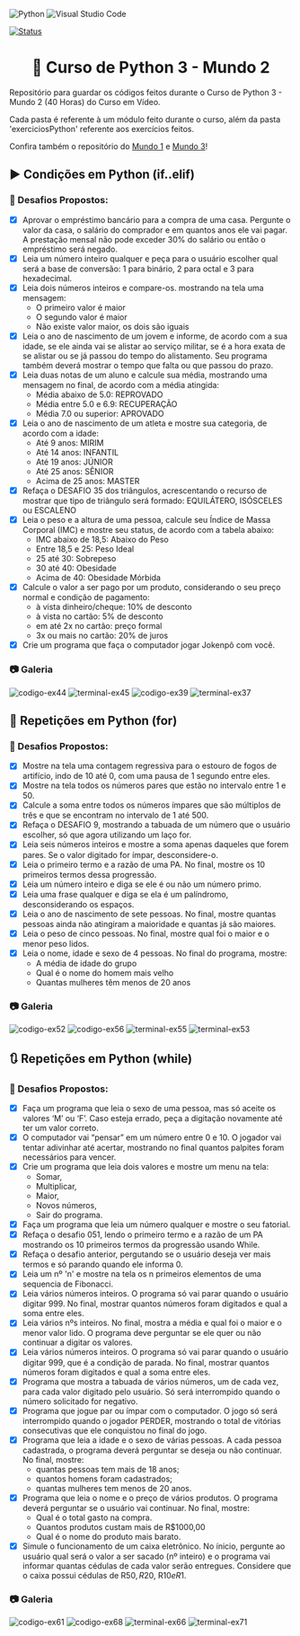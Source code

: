 ![Python](https://img.shields.io/badge/python-3670A0?style=for-the-badge&logo=python&logoColor=ffdd54) ![Visual Studio Code](https://img.shields.io/badge/Visual%20Studio%20Code-0078d7.svg?style=for-the-badge&logo=visual-studio-code&logoColor=white)

[![Status](https://img.shields.io/badge/Status-Concluído-blue)]()

<h1 align="center">🐍 Curso de Python 3 - Mundo 2</h1>
Repositório para guardar os códigos feitos durante o Curso de Python 3 - Mundo 2 (40 Horas) do Curso em Vídeo.

Cada pasta é referente à um módulo feito durante o curso, além da pasta 'exerciciosPython' referente aos exercícios feitos.

Confira também o repositório do [Mundo 1](https://github.com/sergiomnds/python-mundo1) e [Mundo 3](https://github.com/sergiomnds/python-mundo3)!

<h2>▶️ Condições em Python (if..elif)</h2>

<h3>🎯 Desafios Propostos:</h3>

- [X] Aprovar o empréstimo bancário para a compra de uma casa. Pergunte o valor da casa, o salário do comprador e em quantos anos ele vai pagar. A prestação mensal não pode exceder 30% do salário ou então o empréstimo será negado.
- [X] Leia um número inteiro qualquer e peça para o usuário escolher qual será a base de conversão: 1 para binário, 2 para octal e 3 para hexadecimal.
- [X] Leia dois números inteiros e compare-os. mostrando na tela uma mensagem:
    - O primeiro valor é maior
    - O segundo valor é maior
    - Não existe valor maior, os dois são iguais
- [X] Leia o ano de nascimento de um jovem e informe, de acordo com a sua idade, se ele ainda vai se alistar ao serviço militar, se é a hora exata de se alistar ou se já passou do tempo do alistamento. Seu programa também deverá mostrar o tempo que falta ou que passou do prazo.
- [X] Leia duas notas de um aluno e calcule sua média, mostrando uma mensagem no final, de acordo com a média atingida:
    - Média abaixo de 5.0: REPROVADO
    - Média entre 5.0 e 6.9: RECUPERAÇÃO
    - Média 7.0 ou superior: APROVADO
- [X] Leia o ano de nascimento de um atleta e mostre sua categoria, de acordo com a idade:
    - Até 9 anos: MIRIM
    - Até 14 anos: INFANTIL
    - Até 19 anos: JÚNIOR
    - Até 25 anos: SÊNIOR
    - Acima de 25 anos: MASTER
- [X] Refaça o DESAFIO 35 dos triângulos, acrescentando o recurso de mostrar que tipo de triângulo será formado: EQUILÁTERO, ISÓSCELES ou ESCALENO
- [X] Leia o peso e a altura de uma pessoa, calcule seu Índice de Massa Corporal (IMC) e mostre seu status, de acordo com a tabela abaixo:
    - IMC abaixo de 18,5: Abaixo do Peso
    - Entre 18,5 e 25: Peso Ideal
    - 25 até 30: Sobrepeso
    - 30 até 40: Obesidade
    - Acima de 40: Obesidade Mórbida
- [X] Calcule o valor a ser pago por um produto, considerando o seu preço normal e condição de pagamento:
    - à vista dinheiro/cheque: 10% de desconto
    - à vista no cartão: 5% de desconto
    - em até 2x no cartão: preço formal 
    - 3x ou mais no cartão: 20% de juros
- [X] Crie um programa que faça o computador jogar Jokenpô com você.
    
<h3>📷 Galeria</h3>

![codigo-ex44](https://user-images.githubusercontent.com/85349959/188669264-aa7dc881-d4d0-4745-a1e6-8b60b170530f.png) ![terminal-ex45](https://user-images.githubusercontent.com/85349959/188669401-538293d6-7a05-465a-b116-8dddd0a4d603.png)
![codigo-ex39](https://user-images.githubusercontent.com/85349959/188669666-505a8772-d179-4b55-8490-757125283b30.png)
![terminal-ex37](https://user-images.githubusercontent.com/85349959/188669960-557dc72f-1efe-4b29-9ba0-3ccaad3c5912.png)

<h2>🔁 Repetições em Python (for)</h2>

<h3>🎯 Desafios Propostos:</h3>

- [X] Mostre na tela uma contagem regressiva para o estouro de fogos de artifício, indo de 10 até 0, com uma pausa de 1 segundo entre eles.
- [X] Mostre na tela todos os números pares que estão no intervalo entre 1 e 50.
- [X] Calcule a soma entre todos os números ímpares que são múltiplos de três e que se encontram no intervalo de 1 até 500.
- [X] Refaça o DESAFIO 9, mostrando a tabuada de um número que o usuário escolher, só que agora utilizando um laço for.
- [X] Leia seis números inteiros e mostre a soma apenas daqueles que forem pares. Se o valor digitado for ímpar, desconsidere-o.
- [X] Leia o primeiro termo e a razão de uma PA. No final, mostre os 10 primeiros termos dessa progressão.
- [X] Leia um número inteiro e diga se ele é ou não um número primo.
- [X] Leia uma frase qualquer e diga se ela é um palíndromo, desconsiderando os espaços.
- [X] Leia o ano de nascimento de sete pessoas. No final, mostre quantas pessoas ainda não atingiram a maioridade e quantas já são maiores.
- [X] Leia o peso de cinco pessoas. No final, mostre qual foi o maior e o menor peso lidos.
- [X] Leia o nome, idade e sexo de 4 pessoas. No final do programa, mostre:
    - A média de idade do grupo
    - Qual é o nome do homem mais velho
    - Quantas mulheres têm menos de 20 anos
    
<h3>📷 Galeria</h3>

![codigo-ex52](https://user-images.githubusercontent.com/85349959/189679843-fd74ffdc-c070-4866-9977-e0ebb27159a2.png)
![codigo-ex56](https://user-images.githubusercontent.com/85349959/189679462-95163953-37d0-4b37-8276-4a88a2a11de7.png)
![terminal-ex55](https://user-images.githubusercontent.com/85349959/189680071-48b0fb1e-7836-4451-a773-f073d291aef8.png)
![terminal-ex53](https://user-images.githubusercontent.com/85349959/189679680-bbb3a368-fef9-4620-8f17-6211d6833d12.png)

<h2>🔃 Repetições em Python (while)</h2>

<h3>🎯 Desafios Propostos:</h3>

- [X] Faça um programa que leia o sexo de uma pessoa, mas só aceite os valores ‘M’ ou ‘F’. Caso esteja errado, peça a digitação novamente até ter um valor correto.
- [X] O computador vai “pensar” em um número entre 0 e 10. O jogador vai tentar adivinhar até acertar, mostrando no final quantos palpites foram necessários para vencer.
- [X] Crie um programa que leia dois valores e mostre um menu na tela:
    - Somar,
    - Multiplicar,
    - Maior,
    - Novos números,
    - Sair do programa.
- [X] Faça um programa que leia um número qualquer e mostre o seu fatorial.
- [X] Refaça o desafio 051, lendo o primeiro termo e a razão de um PA mostrando os 10 primeiros termos da progressão usando While.
- [X] Refaça o desafio anterior, pergutando se o usuário deseja ver mais termos e só parando quando ele informa 0.
- [X] Leia um nº 'n' e mostre na tela os n primeiros elementos de uma sequencia de Fibonacci.
- [X] Leia vários números inteiros. O programa só vai parar quando o usuário digitar 999. No final, mostrar quantos números foram digitados e qual a soma entre eles.
- [X] Leia vários nºs inteiros. No final, mostra a média e qual foi o maior e o menor valor lido. O programa deve perguntar se ele quer ou não continuar a digitar os valores.
- [X] Leia vários números inteiros. O programa só vai parar quando o usuário digitar 999, que é a condição de parada. No final, mostrar quantos números foram digitados e qual a soma entre eles.
- [X] Programa que mostra a tabuada de vários números, um de cada vez, para cada valor digitado pelo usuário. Só será interrompido quando o número solicitado for negativo.
- [X] Programa que jogue par ou ímpar com o computador. O jogo só será interrompido quando o jogador PERDER, mostrando o total de vitórias consecutivas que ele conquistou no final do jogo.
- [X] Programa que leia a idade e o sexo de várias pessoas. A cada pessoa cadastrada, o programa deverá perguntar se deseja ou não continuar. No final, mostre:
    - quantas pessoas tem mais de 18 anos;
    - quantos homens foram cadastrados;
    - quantas mulheres tem menos de 20 anos.
- [X] Programa que leia o nome e o preço de vários produtos. O programa deverá perguntar se o usuário vai continuar. No final, mostre:
    - Qual é o total gasto na compra.
    - Quantos produtos custam mais de R$1000,00
    - Qual é o nome do produto mais barato.
- [X] Simule o funcionamento de um caixa eletrônico. No ínicio, pergunte ao usuário qual será o valor a ser sacado (nº inteiro) e o programa vai informar quantas cédulas de cada valor serão entregues. Considere que o caixa possui cédulas de R$50, R$20, R$10 e R$1.

<h3>📷 Galeria</h3>

![codigo-ex61](https://user-images.githubusercontent.com/85349959/212935220-14fda1c8-6408-4a82-9b29-302d5be583fa.png)
![codigo-ex68](https://user-images.githubusercontent.com/85349959/212935701-44732b9c-ec7c-467a-a7ea-a7a00242d2fa.png)
![terminal-ex66](https://user-images.githubusercontent.com/85349959/212936038-38ecce6a-cf8c-4b37-bcf7-6bbaffb2fbdc.png)
![terminal-ex71](https://user-images.githubusercontent.com/85349959/212936483-5a15d612-a9f0-4167-9618-579578225a80.png)

